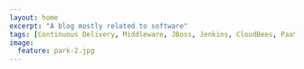 ```yaml
---
layout: home
excerpt: "A blog mostly related to software"
tags: [Continuous Delivery, Middleware, JBoss, Jenkins, CloudBees, PaaS, Containers]
image:
  feature: park-2.jpg
---
```

